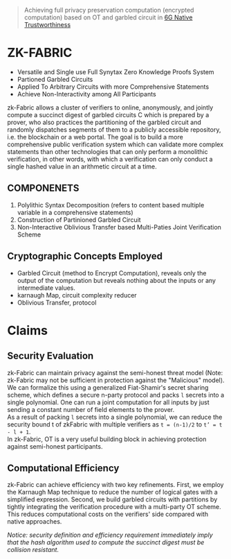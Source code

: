 > Achieving full privacy preservation computation (encrypted computation) based on OT and garbled circuit in [6G Native Trustworthiness](https://www-file.huawei.com/-/media/corp2020/pdf/publications/huawei-research/issue2/6g-native-trustworthiness-en.pdf?la=en)

# ZK-FABRIC

>

- Versatile and Single use Full Synytax Zero Knowledge Proofs System
- Partioned Garbled Circuits
- Applied To Arbitrary Circuits with more Comprehensive Statements
- Achieve Non-Interactivity among All Participants
  >

zk-Fabric allows a cluster of verifiers to online, anonymously, and jointly compute a succinct digest of garbled circuits C which is prepared by a prover, who also practices the partitioning of the garbled circuit and randomly dispatches segments of them to a publicly accessible repository, i.e. the blockchain or a web portal. The goal is to build a more comprehensive public verification system which can validate more complex statements than other technologies that can only perform a monolithic verification, in other words, with which a verification can only conduct a single hashed value in an arithmetic circuit at a time.

## COMPONENETS

1. Polylithic Syntax Decomposition (refers to content based multiple variable in a comprehensive statements)
2. Construction of Partinioned Garbled Circuit
3. Non-Interactive Oblivious Transfer based Multi-Paties Joint Verification Scheme

## Cryptographic Concepts Employed

- Garbled Circuit (method to Encrypt Computation), reveals only the output of the computation but reveals nothing about the inputs or any intermediate values.
- karnaugh Map, circuit complexity reducer
- Oblivious Transfer, protocol

# Claims

## Security Evaluation

zk-Fabric can maintain privacy against the semi-honest threat model (Note: zk-Fabric may not be sufficient in protection against the "Malicious" model).
We can formalize this using a generalized Fiat-Shamir's secret sharing scheme, which defines a secure n-party protocol and packs `l` secrets into a single polynomial.
One can run a joint computation for all inputs by just sending a constant number of field elements to the prover.  
As a result of packing `l` secrets into a single polynomial, we can reduce the security bound t of zkFabric with multiple verifiers as `t = (n-1)/2` to `t’ = t - l + 1`.  
In zk-Fabric, OT is a very useful building block in achieving protection against semi-honest participants.

## Computational Efficiency

zk-Fabric can achieve efficiency with two key refinements. First, we employ the Karnaugh Map technique to reduce the number of logical gates with a simplified expression. Second, we build garbled circuits with partitions by tightly integrating the verification procedure with a multi-party OT scheme. This reduces computational costs on the verifiers' side compared with native approaches.

_Notice: security definition and efficiency requirement immediately imply that the hash algorithm used to compute the succinct digest must be collision resistant._
